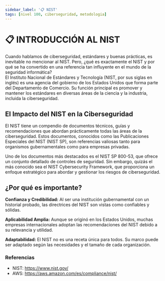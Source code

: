 ```yaml
---
sidebar_label: '📋 NIST'
tags: [nivel 100, ciberseguridad, metodologia]
---
```


# 📋 INTRODUCCIÓN AL NIST
Cuando hablamos de ciberseguridad, estándares y buenas prácticas, es inevitable no mencionar al NIST. Pero, ¿qué es exactamente el NIST y por qué se ha convertido en una referencia tan influyente en el mundo de la seguridad informática?  
El Instituto Nacional de Estándares y Tecnología (NIST, por sus siglas en inglés) es una agencia del gobierno de los Estados Unidos que forma parte del Departamento de Comercio. Su función principal es promover y mantener los estándares en diversas áreas de la ciencia y la industria, incluida la ciberseguridad.

## El Impacto del NIST en la Ciberseguridad
El NIST tiene un compendio de documentos técnicos, guías y recomendaciones que abordan prácticamente todas las áreas de la ciberseguridad. Estos documentos, conocidos como las Publicaciones Especiales del NIST (NIST SP), son referencias valiosas tanto para organismos gubernamentales como para empresas privadas.

Uno de los documentos más destacados es el NIST SP 800-53, que ofrece un conjunto detallado de controles de seguridad. Sin embargo, quizás el más conocido sea el NIST Cybersecurity Framework, que proporciona un enfoque estratégico para abordar y gestionar los riesgos de ciberseguridad.

## ¿Por qué es importante?
**Confianza y Credibilidad:** Al ser una institución gubernamental con un historial probado, las directrices del NIST son vistas como confiables y sólidas.

**Aplicabilidad Amplia:** Aunque se originó en los Estados Unidos, muchas empresas internacionales adoptan las recomendaciones del NIST debido a su relevancia y utilidad.

**Adaptabilidad:** El NIST no es una receta única para todos. Su marco puede ser adaptado según las necesidades y el tamaño de cada organización.

### Referencias

- NIST: https://www.nist.gov/
- AWS: https://aws.amazon.com/es/compliance/nist/
